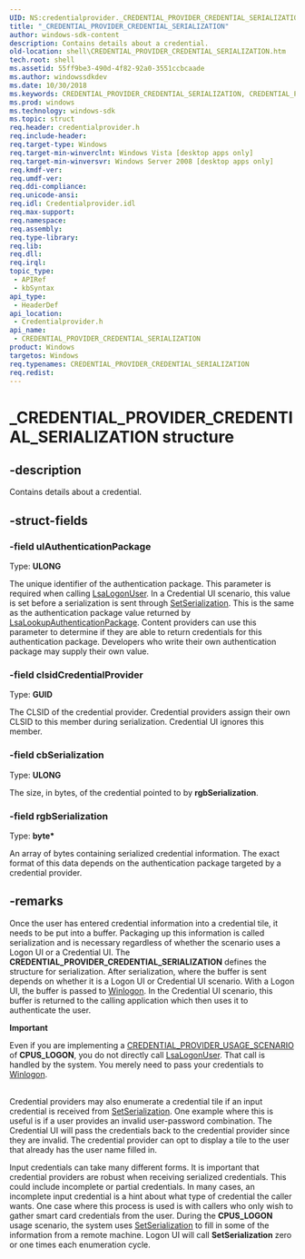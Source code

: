 ```yaml
---
UID: NS:credentialprovider._CREDENTIAL_PROVIDER_CREDENTIAL_SERIALIZATION
title: "_CREDENTIAL_PROVIDER_CREDENTIAL_SERIALIZATION"
author: windows-sdk-content
description: Contains details about a credential.
old-location: shell\CREDENTIAL_PROVIDER_CREDENTIAL_SERIALIZATION.htm
tech.root: shell
ms.assetid: 55ff9be3-490d-4f82-92a0-3551ccbcaade
ms.author: windowssdkdev
ms.date: 10/30/2018
ms.keywords: CREDENTIAL_PROVIDER_CREDENTIAL_SERIALIZATION, CREDENTIAL_PROVIDER_CREDENTIAL_SERIALIZATION structure [Windows Shell], _CREDENTIAL_PROVIDER_CREDENTIAL_SERIALIZATION, _shell_CREDENTIAL_PROVIDER_CREDENTIAL_SERIALIZATION, credentialprovider/CREDENTIAL_PROVIDER_CREDENTIAL_SERIALIZATION, shell.CREDENTIAL_PROVIDER_CREDENTIAL_SERIALIZATION
ms.prod: windows
ms.technology: windows-sdk
ms.topic: struct
req.header: credentialprovider.h
req.include-header: 
req.target-type: Windows
req.target-min-winverclnt: Windows Vista [desktop apps only]
req.target-min-winversvr: Windows Server 2008 [desktop apps only]
req.kmdf-ver: 
req.umdf-ver: 
req.ddi-compliance: 
req.unicode-ansi: 
req.idl: Credentialprovider.idl
req.max-support: 
req.namespace: 
req.assembly: 
req.type-library: 
req.lib: 
req.dll: 
req.irql: 
topic_type:
 - APIRef
 - kbSyntax
api_type:
 - HeaderDef
api_location:
 - Credentialprovider.h
api_name:
 - CREDENTIAL_PROVIDER_CREDENTIAL_SERIALIZATION
product: Windows
targetos: Windows
req.typenames: CREDENTIAL_PROVIDER_CREDENTIAL_SERIALIZATION
req.redist: 
---
```


# _CREDENTIAL_PROVIDER_CREDENTIAL_SERIALIZATION structure


## -description


Contains details about a credential.


## -struct-fields




### -field ulAuthenticationPackage

Type: <b>ULONG</b>

The unique identifier of the authentication package. This parameter is required when calling <a href="https://msdn.microsoft.com/en-us/library/Aa378292(v=VS.85).aspx">LsaLogonUser</a>.  In a Credential UI scenario, this value is set before a serialization is sent through <a href="https://msdn.microsoft.com/en-us/library/Bb776043(v=VS.85).aspx">SetSerialization</a>. This is the same as the authentication package value returned by <a href="https://msdn.microsoft.com/en-us/library/Aa378297(v=VS.85).aspx">LsaLookupAuthenticationPackage</a>. Content providers can use this parameter to determine if they are able to return credentials for this authentication package. Developers who write their own authentication package may supply their own value.


### -field clsidCredentialProvider

Type: <b>GUID</b>

The CLSID of the credential provider. Credential providers assign their own CLSID to this member during serialization. Credential UI ignores this member.


### -field cbSerialization

Type: <b>ULONG</b>

The size, in bytes, of the credential pointed to by <b>rgbSerialization</b>.


### -field rgbSerialization

Type: <b>byte*</b>

An array of bytes containing serialized credential information. The exact format of this data depends on the authentication package targeted by a credential provider.


## -remarks



Once the user has entered credential information into a credential tile, it needs to be put into a buffer. Packaging up this information is called serialization and is necessary regardless of whether the scenario uses a Logon UI or a Credential UI. The <b>CREDENTIAL_PROVIDER_CREDENTIAL_SERIALIZATION</b> defines the structure for serialization. After serialization, where the buffer is sent depends on whether it is a Logon UI or Credential UI scenario. With a Logon UI, the buffer is passed to <a href="https://msdn.microsoft.com/232d1dcc-5388-480c-8d27-caf8ded4575d">Winlogon</a>. In the Credential UI scenario, this buffer is returned to the calling application which then uses it to authenticate the user.

<div class="alert"><b>Important</b>  <p class="note">Even if you are implementing a <a href="https://msdn.microsoft.com/en-us/library/Bb762493(v=VS.85).aspx">CREDENTIAL_PROVIDER_USAGE_SCENARIO</a> of <b>CPUS_LOGON</b>, you do not directly call <a href="https://msdn.microsoft.com/en-us/library/Aa378292(v=VS.85).aspx">LsaLogonUser</a>. That call is handled by the system. You merely need to pass your credentials to <a href="https://msdn.microsoft.com/232d1dcc-5388-480c-8d27-caf8ded4575d">Winlogon</a>.

</div>
<div> </div>
Credential providers may also enumerate a credential tile if an input credential is received from <a href="https://msdn.microsoft.com/en-us/library/Bb776043(v=VS.85).aspx">SetSerialization</a>. One example where this is useful is if a user provides an invalid user-password combination. The Credential UI will pass the credentials back to the credential provider since they are invalid. The credential provider can opt to display a tile to the user that already has the user name filled in.

Input credentials can take many different forms. It is important that credential providers are robust when receiving serialized credentials. This could include incomplete or partial credentials. In many cases, an incomplete input credential is a hint about what type of credential the caller wants. One case where this process is used is with callers who only wish to gather smart card credentials from the user. During the <b>CPUS_LOGON</b> usage scenario, the system uses <a href="https://msdn.microsoft.com/en-us/library/Bb776043(v=VS.85).aspx">SetSerialization</a> to fill in some of the information from a remote machine. Logon UI will call <b>SetSerialization</b> zero or one times each enumeration cycle.  




